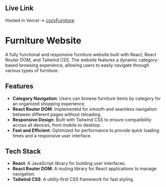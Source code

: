 ## Live Link
Hosted in Vercel -> [cozyFurniture](https://cozy-corners-one.vercel.app/)

# Furniture Website

A fully functional and responsive furniture website built with React, React Router DOM, and Tailwind CSS. The website features a dynamic category-based browsing experience, allowing users to easily navigate through various types of furniture.

## Features

- **Category Navigation**: Users can browse furniture items by category for an organized shopping experience.
- **React Router DOM**: Implemented for smooth and seamless navigation between different pages without reloading.
- **Responsive Design**: Built with Tailwind CSS to ensure compatibility across all devices, from mobile to desktop.
- **Fast and Efficient**: Optimized for performance to provide quick loading times and a responsive user interface.

## Tech Stack

- **React**: A JavaScript library for building user interfaces.
- **React Router DOM**: A routing library for React applications to manage navigation.
- **Tailwind CSS**: A utility-first CSS framework for fast styling.
